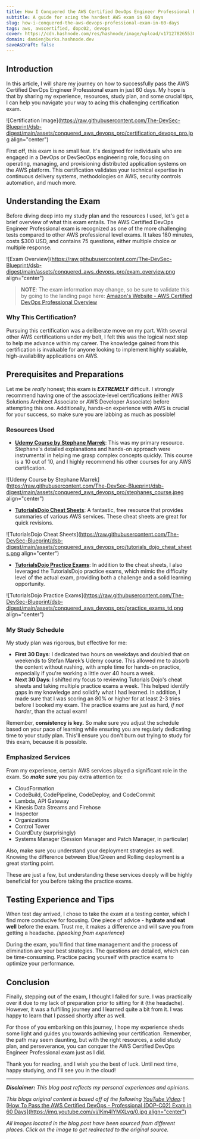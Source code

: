 ```yaml
---
title: How I Conquered the AWS Certified DevOps Engineer Professional Exam in 60 Days
subtitle: A guide for acing the hardest AWS exam in 60 days
slug: how-i-conquered-the-aws-devops-professional-exam-in-60-days
tags: aws, awscertified, dopc02, devops
cover: https://cdn.hashnode.com/res/hashnode/image/upload/v1712782655300/L1KQilgA9.jpg?auto=format
domain: damienjburks.hashnode.dev
saveAsDraft: false
---
```



## Introduction

In this article, I will share my journey on how to successfully pass the AWS Certified DevOps Engineer Professional exam in just 60 days. My hope is that by sharing my experience, resources, study plan, and some crucial tips, I can help you navigate your way to acing this challenging certification exam.

![Certification Image](https://raw.githubusercontent.com/The-DevSec-Blueprint/dsb-digest/main/assets/conquered_aws_devops_pro/certification_devops_pro.jpg align="center")

First off, this exam is no small feat. It's designed for individuals who are engaged in a DevOps or DevSecOps engineering role, focusing on operating, managing, and provisioning distributed application systems on the AWS platform. This certification validates your technical expertise in continuous delivery systems, methodologies on AWS, security controls automation, and much more.

## Understanding the Exam

Before diving deep into my study plan and the resources I used, let's get a brief overview of what this exam entails. The AWS Certified DevOps Engineer Professional exam is recognized as one of the more challenging tests compared to other AWS professional level exams. It takes 180 minutes, costs $300 USD, and contains 75 questions, either multiple choice or multiple response.

![Exam Overview](https://raw.githubusercontent.com/The-DevSec-Blueprint/dsb-digest/main/assets/conquered_aws_devops_pro/exam_overview.png align="center")

> **NOTE**: The exam information may change, so be sure to validate this by going to the landing page here: [Amazon's Website - AWS Certified DevOps Professional Overview](https://aws.amazon.com/certification/certified-devops-engineer-professional/)

### Why This Certification?

Pursuing this certification was a deliberate move on my part. With several other AWS certifications under my belt, I felt this was the logical next step to help me advance within my career. The knowledge gained from this certification is invaluable for anyone looking to implement highly scalable, high-availability applications on AWS.

## Prerequisites and Preparations

Let me be _really_ honest; this exam is **_EXTREMELY_** difficult. I strongly recommend having one of the associate-level certifications (either AWS Solutions Architect Associate or AWS Developer Associate) before attempting this one. Additionally, hands-on experience with AWS is crucial for your success, so make sure you are labbing as much as possible!

### Resources Used

- [**Udemy Course by Stephane Marrek**](https://www.udemy.com/course/aws-certified-devops-engineer-professional-hands-on/): This was my primary resource. Stephane's detailed explanations and hands-on approach were instrumental in helping me grasp complex concepts quickly. This course is a 10 out of 10, and I highly recommend his other courses for any AWS certification.

![Udemy Course by Stephane Marrek](https://raw.githubusercontent.com/The-DevSec-Blueprint/dsb-digest/main/assets/conquered_aws_devops_pro/stephanes_course.jpeg align="center")

- [**TutorialsDojo Cheat Sheets**](https://tutorialsdojo.com/aws-cheat-sheets/): A fantastic, free resource that provides summaries of various AWS services. These cheat sheets are great for quick revisions.

![TutorialsDojo Cheat Sheets](https://raw.githubusercontent.com/The-DevSec-Blueprint/dsb-digest/main/assets/conquered_aws_devops_pro/tutorials_dojo_cheat_sheets.png align="center")

- [**TutorialsDojo Practice Exams**](https://portal.tutorialsdojo.com/courses/aws-certified-devops-engineer-professional-practice-exams/): In addition to the cheat sheets, I also leveraged the TutorialsDojo practice exams, which mimic the difficulty level of the actual exam, providing both a challenge and a solid learning opportunity.

![TutorialsDojo Practice Exams](https://raw.githubusercontent.com/The-DevSec-Blueprint/dsb-digest/main/assets/conquered_aws_devops_pro/practice_exams_td.png align="center")

### My Study Schedule

My study plan was rigorous, but effective for me:

- **First 30 Days**: I dedicated two hours on weekdays and doubled that on weekends to Stefan Marek’s Udemy course. This allowed me to absorb the content without rushing, with ample time for hands-on practice, especially if you're working a little over 40 hours a week.
- **Next 30 Days**: I shifted my focus to reviewing Tutorials Dojo's cheat sheets and taking multiple practice exams a week. This helped identify gaps in my knowledge and solidify what I had learned. In addition, I made sure that I was scoring an 80% or higher for at least 2-3 tries before I booked my exam. The practice exams are just as hard, _if not harder_, than the actual exam!

Remember, **consistency is key.** So make sure you adjust the schedule based on your pace of learning while ensuring you are regularly dedicating time to your study plan. This'll ensure you don't burn out trying to study for this exam, because it is possible.

### Emphasized Services

From my experience, certain AWS services played a significant role in the exam. So _**make sure**_ you pay extra attention to:

- CloudFormation
- CodeBuild, CodePipeline, CodeDeploy, and CodeCommit
- Lambda, API Gateway
- Kinesis Data Streams and Firehose
- Inspector
- Organizations
- Control Tower
- GuardDuty (surprisingly)
- Systems Manager (Session Manager and Patch Manager, in particular)

Also, make sure you understand your deployment strategies as well. Knowing the difference between Blue/Green and Rolling deployment is a great starting point.

These are just a few, but understanding these services deeply will be highly beneficial for you before taking the practice exams.

## Testing Experience and Tips

When test day arrived, I chose to take the exam at a testing center, which I find more conducive for focusing. One piece of advice - **hydrate and eat well** before the exam. Trust me, it makes a difference and will save you from getting a headache. _(speaking from experience)_

During the exam, you’ll find that time management and the process of elimination are your best strategies. The questions are detailed, which can be time-consuming. Practice pacing yourself with practice exams to optimize your performance.

## Conclusion

Finally, stepping out of the exam, I thought I failed for sure. I was practically over it due to my lack of preparation prior to sitting for it (the headache). However, it was a fulfilling journey and I learned quite a bit from it. I was happy to learn that I passed shortly after as well.

For those of you embarking on this journey, I hope my experience sheds some light and guides you towards achieving your certification. Remember, the path may seem daunting, but with the right resources, a solid study plan, and perseverance, you can conquer the AWS Certified DevOps Engineer Professional exam just as I did.

Thank you for reading, and I wish you the best of luck. Until next time, happy studying, and I'll see you in the cloud!

---

***Disclaimer:** This blog post reflects my personal experiences and opinions.*

_This blogs original content is based off of the following [YouTube Video](https://www.youtube.com/watch?v=lKm4lYMXLvg&t=1s):_
[![How To Pass the AWS Certified DevOps - Professional (DOP-C02) Exam in 60 Days](https://img.youtube.com/vi/lKm4lYMXLvg/0.jpg align="center")](https://www.youtube.com/watch?v=lKm4lYMXLvg)

_All images located in the blog post have been sourced from different places. Click on the image to get redirected to the original source._

